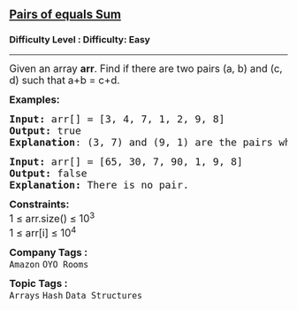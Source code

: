 <h2><a href="https://www.geeksforgeeks.org/problems/sum-equals-to-sum4006/1?page=5&category=Arrays&company=Amazon,Microsoft,Flipkart,Adobe,Google&difficulty=Basic,Easy&sortBy=submissions">Pairs of equals Sum</a></h2><h3>Difficulty Level : Difficulty: Easy</h3><hr><div class="problems_problem_content__Xm_eO"><p><span style="font-size: 18px;">Given an array&nbsp;<strong>arr</strong>. Find if there are two pairs (a, b) and (c, d) such that a+b = c+d.<br></span></p>
<p><span style="font-size: 18px;"><strong>Examples:</strong></span></p>
<pre><span style="font-size: 18px;"><strong>Input: </strong>arr[] = [3, 4, 7, 1, 2, 9, 8] <br><strong>Output:</strong> true<br><strong>Explanation</strong>: (3, 7) and (9, 1) are the pairs whosesum are equal.  <br></span></pre>
<pre><span style="font-size: 18px;"><strong>Input:</strong> arr[] = [65, 30, 7, 90, 1, 9, 8]<br><strong>Output:</strong> false<br><strong>Explanation: </strong>There is no pair.</span></pre>
<p><span style="font-size: 18px;"><strong>Constraints:</strong><br>1 ≤ arr.size() ≤ 10<sup>3<br></sup></span><span style="font-size: 18px;">1 ≤ arr[i] ≤ 10<sup>4</sup></span></p></div><p><span style=font-size:18px><strong>Company Tags : </strong><br><code>Amazon</code>&nbsp;<code>OYO Rooms</code>&nbsp;<br><p><span style=font-size:18px><strong>Topic Tags : </strong><br><code>Arrays</code>&nbsp;<code>Hash</code>&nbsp;<code>Data Structures</code>&nbsp;